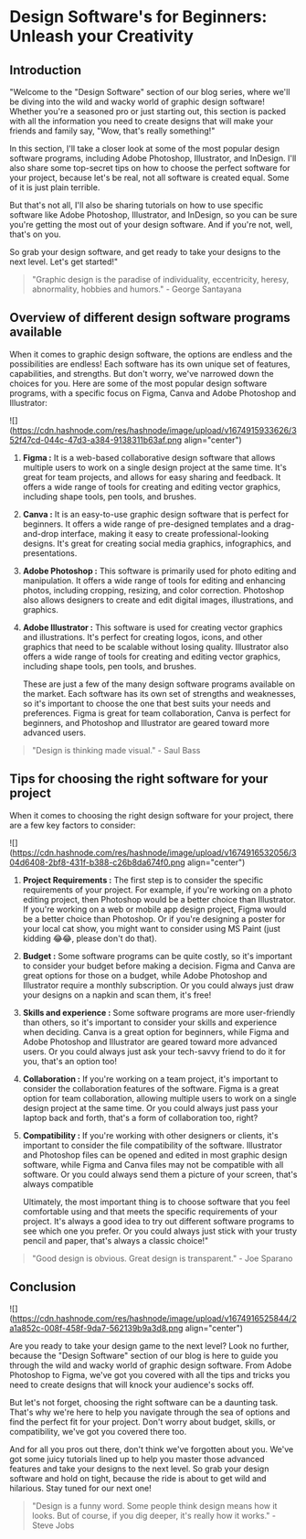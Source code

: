 # Design Software's for Beginners: Unleash your Creativity

## Introduction

"Welcome to the "Design Software" section of our blog series, where we'll be diving into the wild and wacky world of graphic design software! Whether you're a seasoned pro or just starting out, this section is packed with all the information you need to create designs that will make your friends and family say, "Wow, that's really something!"

In this section, I'll take a closer look at some of the most popular design software programs, including Adobe Photoshop, Illustrator, and InDesign. I'll also share some top-secret tips on how to choose the perfect software for your project, because let's be real, not all software is created equal. Some of it is just plain terrible.

But that's not all, I'll also be sharing tutorials on how to use specific software like Adobe Photoshop, Illustrator, and InDesign, so you can be sure you're getting the most out of your design software. And if you're not, well, that's on you.

So grab your design software, and get ready to take your designs to the next level. Let's get started!"

> "Graphic design is the paradise of individuality, eccentricity, heresy, abnormality, hobbies and humors." - George Santayana

## Overview of different design software programs available

When it comes to graphic design software, the options are endless and the possibilities are endless! Each software has its own unique set of features, capabilities, and strengths. But don't worry, we've narrowed down the choices for you. Here are some of the most popular design software programs, with a specific focus on Figma, Canva and Adobe Photoshop and Illustrator:

![](https://cdn.hashnode.com/res/hashnode/image/upload/v1674915933626/352f47cd-044c-47d3-a384-9138311b63af.png align="center")

1. **Figma :** It is a web-based collaborative design software that allows multiple users to work on a single design project at the same time. It's great for team projects, and allows for easy sharing and feedback. It offers a wide range of tools for creating and editing vector graphics, including shape tools, pen tools, and brushes.
    
2. **Canva :** It is an easy-to-use graphic design software that is perfect for beginners. It offers a wide range of pre-designed templates and a drag-and-drop interface, making it easy to create professional-looking designs. It's great for creating social media graphics, infographics, and presentations.
    
3. **Adobe Photoshop :** This software is primarily used for photo editing and manipulation. It offers a wide range of tools for editing and enhancing photos, including cropping, resizing, and color correction. Photoshop also allows designers to create and edit digital images, illustrations, and graphics.
    
4. **Adobe Illustrator :** This software is used for creating vector graphics and illustrations. It's perfect for creating logos, icons, and other graphics that need to be scalable without losing quality. Illustrator also offers a wide range of tools for creating and editing vector graphics, including shape tools, pen tools, and brushes.
    
    These are just a few of the many design software programs available on the market. Each software has its own set of strengths and weaknesses, so it's important to choose the one that best suits your needs and preferences. Figma is great for team collaboration, Canva is perfect for beginners, and Photoshop and Illustrator are geared toward more advanced users.
    

> "Design is thinking made visual." - Saul Bass

## Tips for choosing the right software for your project

When it comes to choosing the right design software for your project, there are a few key factors to consider:

![](https://cdn.hashnode.com/res/hashnode/image/upload/v1674916532056/304d6408-2bf8-431f-b388-c26b8da674f0.png align="center")

1. **Project Requirements :** The first step is to consider the specific requirements of your project. For example, if you're working on a photo editing project, then Photoshop would be a better choice than Illustrator. If you're working on a web or mobile app design project, Figma would be a better choice than Photoshop. Or if you're designing a poster for your local cat show, you might want to consider using MS Paint (just kidding 😂😂, please don't do that).
    
2. **Budget :** Some software programs can be quite costly, so it's important to consider your budget before making a decision. Figma and Canva are great options for those on a budget, while Adobe Photoshop and Illustrator require a monthly subscription. Or you could always just draw your designs on a napkin and scan them, it's free!
    
3. **Skills and experience :** Some software programs are more user-friendly than others, so it's important to consider your skills and experience when deciding. Canva is a great option for beginners, while Figma and Adobe Photoshop and Illustrator are geared toward more advanced users. Or you could always just ask your tech-savvy friend to do it for you, that's an option too!
    
4. **Collaboration :** If you're working on a team project, it's important to consider the collaboration features of the software. Figma is a great option for team collaboration, allowing multiple users to work on a single design project at the same time. Or you could always just pass your laptop back and forth, that's a form of collaboration too, right?
    
5. **Compatibility :** If you're working with other designers or clients, it's important to consider the file compatibility of the software. Illustrator and Photoshop files can be opened and edited in most graphic design software, while Figma and Canva files may not be compatible with all software. Or you could always send them a picture of your screen, that's always compatible
    
    Ultimately, the most important thing is to choose software that you feel comfortable using and that meets the specific requirements of your project. It's always a good idea to try out different software programs to see which one you prefer. Or you could always just stick with your trusty pencil and paper, that's always a classic choice!"
    

> "Good design is obvious. Great design is transparent." - Joe Sparano

## Conclusion

![](https://cdn.hashnode.com/res/hashnode/image/upload/v1674916525844/2a1a852c-008f-458f-9da7-562139b9a3d8.png align="center")

Are you ready to take your design game to the next level? Look no further, because the "Design Software" section of our blog is here to guide you through the wild and wacky world of graphic design software. From Adobe Photoshop to Figma, we've got you covered with all the tips and tricks you need to create designs that will knock your audience's socks off.

But let's not forget, choosing the right software can be a daunting task. That's why we're here to help you navigate through the sea of options and find the perfect fit for your project. Don't worry about budget, skills, or compatibility, we've got you covered there too.

And for all you pros out there, don't think we've forgotten about you. We've got some juicy tutorials lined up to help you master those advanced features and take your designs to the next level. So grab your design software and hold on tight, because the ride is about to get wild and hilarious. Stay tuned for our next one!

> "Design is a funny word. Some people think design means how it looks. But of course, if you dig deeper, it's really how it works." - Steve Jobs
